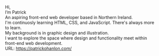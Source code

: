 Hi, <br />
I’m Patrick <br />
An aspiring front-end web developer based in Northern Ireland. <br />
I'm continuosly learning HTML, CSS, and JavaScript. There's always more to learn.  <br />
My background is in graphic design and illustration.  <br />
I want to explore the space where design and functionality meet within front-end web development.   <br />
URL: https://patrickohanlon.com/

<!---
patrickohanlondev/patrickohanlondev is a ✨ special ✨ repository because its `README.md` (this file) appears on your GitHub profile.
You can click the Preview link to take a look at your changes.
--->
